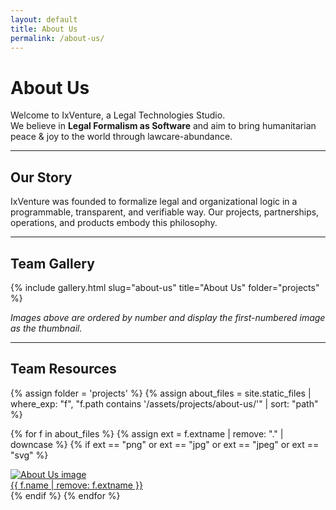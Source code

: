 ```yaml
---
layout: default
title: About Us
permalink: /about-us/
---
```


# About Us

Welcome to IxVenture, a Legal Technologies Studio.  
We believe in **Legal Formalism as Software** and aim to bring humanitarian peace & joy to the world through lawcare-abundance.

---

## Our Story

IxVenture was founded to formalize legal and organizational logic in a programmable, transparent, and verifiable way. Our projects, partnerships, operations, and products embody this philosophy.

---

## Team Gallery

{% include gallery.html slug="about-us" title="About Us" folder="projects" %}

*Images above are ordered by number and display the first-numbered image as the thumbnail.*

---

## Team Resources

<div class="project-grid">
  {% assign folder = 'projects' %}
  {% assign about_files = site.static_files | where_exp: "f", "f.path contains '/assets/projects/about-us/'" | sort: "path" %}

  {% for f in about_files %}
    {% assign ext = f.extname | remove: "." | downcase %}
    {% if ext == "png" or ext == "jpg" or ext == "jpeg" or ext == "svg" %}
      <div class="project-card">
        <a href="{{ f.path | relative_url }}">
          <img class="project-thumb"
               src="{{ f.path | relative_url }}?v={{ site.time | date: '%s' }}"
               alt="About Us image"
               loading="lazy">
          <div class="project-title">{{ f.name | remove: f.extname }}</div>
        </a>
      </div>
    {% endif %}
  {% endfor %}
</div>
